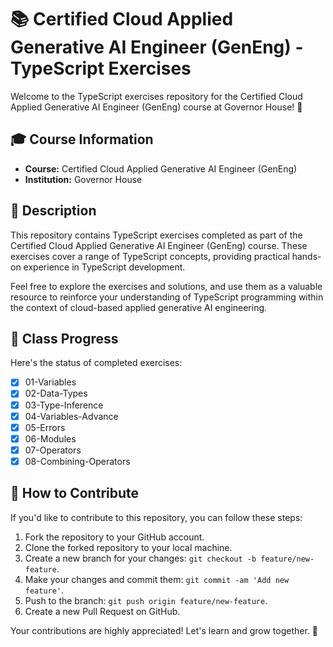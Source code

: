 # 📚 Certified Cloud Applied Generative AI Engineer (GenEng) - TypeScript Exercises

Welcome to the TypeScript exercises repository for the Certified Cloud Applied Generative AI Engineer (GenEng) course at Governor House! 🚀

## 🎓 Course Information

- **Course:** Certified Cloud Applied Generative AI Engineer (GenEng)
- **Institution:** Governor House

## 📝 Description

This repository contains TypeScript exercises completed as part of the Certified Cloud Applied Generative AI Engineer (GenEng) course. These exercises cover a range of TypeScript concepts, providing practical hands-on experience in TypeScript development.

Feel free to explore the exercises and solutions, and use them as a valuable resource to reinforce your understanding of TypeScript programming within the context of cloud-based applied generative AI engineering.

## 📂 Class Progress

Here's the status of completed exercises:

- [x] 01-Variables
- [x] 02-Data-Types
- [x] 03-Type-Inference
- [x] 04-Variables-Advance
- [x] 05-Errors
- [x] 06-Modules
- [x] 07-Operators
- [x] 08-Combining-Operators

## 📌 How to Contribute

If you'd like to contribute to this repository, you can follow these steps:

1. Fork the repository to your GitHub account.
2. Clone the forked repository to your local machine.
3. Create a new branch for your changes: `git checkout -b feature/new-feature`.
4. Make your changes and commit them: `git commit -am 'Add new feature'`.
5. Push to the branch: `git push origin feature/new-feature`.
6. Create a new Pull Request on GitHub.

Your contributions are highly appreciated! Let's learn and grow together. 🌟
